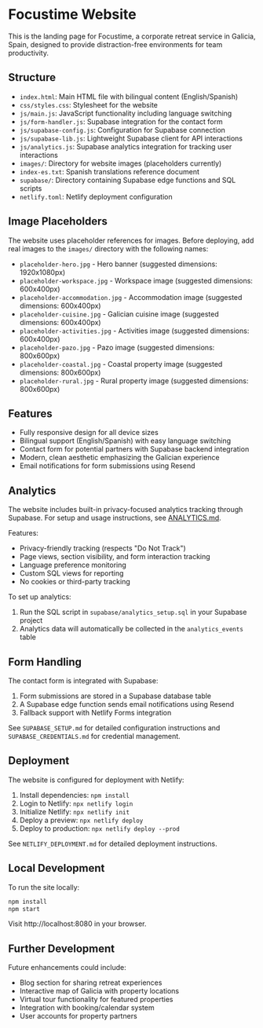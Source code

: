 # Focustime Website

This is the landing page for Focustime, a corporate retreat service in Galicia, Spain, designed to provide distraction-free environments for team productivity.

## Structure

- `index.html`: Main HTML file with bilingual content (English/Spanish)
- `css/styles.css`: Stylesheet for the website
- `js/main.js`: JavaScript functionality including language switching
- `js/form-handler.js`: Supabase integration for the contact form
- `js/supabase-config.js`: Configuration for Supabase connection
- `js/supabase-lib.js`: Lightweight Supabase client for API interactions
- `js/analytics.js`: Supabase analytics integration for tracking user interactions
- `images/`: Directory for website images (placeholders currently)
- `index-es.txt`: Spanish translations reference document
- `supabase/`: Directory containing Supabase edge functions and SQL scripts
- `netlify.toml`: Netlify deployment configuration

## Image Placeholders

The website uses placeholder references for images. Before deploying, add real images to the `images/` directory with the following names:

- `placeholder-hero.jpg` - Hero banner (suggested dimensions: 1920x1080px)
- `placeholder-workspace.jpg` - Workspace image (suggested dimensions: 600x400px) 
- `placeholder-accommodation.jpg` - Accommodation image (suggested dimensions: 600x400px)
- `placeholder-cuisine.jpg` - Galician cuisine image (suggested dimensions: 600x400px)
- `placeholder-activities.jpg` - Activities image (suggested dimensions: 600x400px)
- `placeholder-pazo.jpg` - Pazo image (suggested dimensions: 800x600px)
- `placeholder-coastal.jpg` - Coastal property image (suggested dimensions: 800x600px)
- `placeholder-rural.jpg` - Rural property image (suggested dimensions: 800x600px)

## Features

- Fully responsive design for all device sizes
- Bilingual support (English/Spanish) with easy language switching
- Contact form for potential partners with Supabase backend integration
- Modern, clean aesthetic emphasizing the Galician experience
- Email notifications for form submissions using Resend

## Analytics

The website includes built-in privacy-focused analytics tracking through Supabase. For setup and usage instructions, see [ANALYTICS.md](ANALYTICS.md).

Features:
- Privacy-friendly tracking (respects "Do Not Track")
- Page views, section visibility, and form interaction tracking
- Language preference monitoring
- Custom SQL views for reporting
- No cookies or third-party tracking

To set up analytics:
1. Run the SQL script in `supabase/analytics_setup.sql` in your Supabase project
2. Analytics data will automatically be collected in the `analytics_events` table

## Form Handling

The contact form is integrated with Supabase:

1. Form submissions are stored in a Supabase database table
2. A Supabase edge function sends email notifications using Resend
3. Fallback support with Netlify Forms integration

See `SUPABASE_SETUP.md` for detailed configuration instructions and `SUPABASE_CREDENTIALS.md` for credential management.

## Deployment

The website is configured for deployment with Netlify:

1. Install dependencies: `npm install`
2. Login to Netlify: `npx netlify login`
3. Initialize Netlify: `npx netlify init`
4. Deploy a preview: `npx netlify deploy`
5. Deploy to production: `npx netlify deploy --prod`

See `NETLIFY_DEPLOYMENT.md` for detailed deployment instructions.

## Local Development

To run the site locally:

```bash
npm install
npm start
```

Visit http://localhost:8080 in your browser.

## Further Development

Future enhancements could include:

- Blog section for sharing retreat experiences
- Interactive map of Galicia with property locations
- Virtual tour functionality for featured properties
- Integration with booking/calendar system
- User accounts for property partners
